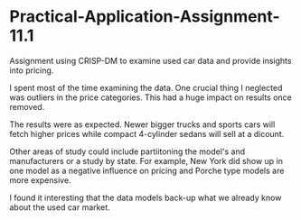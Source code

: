 # Practical-Application-Assignment-11.1
Assignment using CRISP-DM to examine used car data and provide insights into pricing.

I spent most of the time examining the data.  One crucial thing I neglected was outliers in the price categories.  This had a huge impact on results once removed.

The results were as expected.  Newer bigger trucks and sports cars will fetch higher prices while compact 4-cylinder sedans will sell at a dicount.

Other areas of study could include partiitoning the model's and manufacturers or a study by state.  For example, New York did show up in one model as a negative influence on pricing and Porche type models are more expensive.

I found it interesting that the data models back-up what we already know about the used car market.